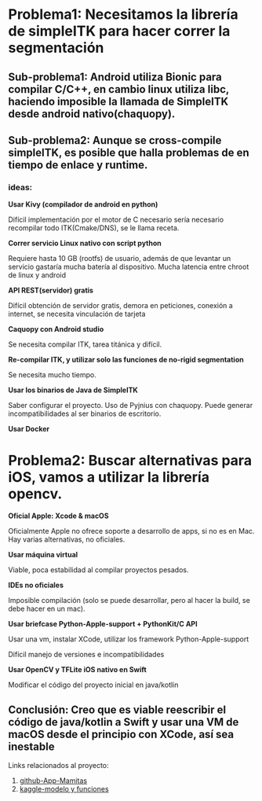 # Problema1: Necesitamos la librería de simpleITK para hacer correr la segmentación

## Sub-problema1: Android utiliza Bionic para compilar C/C++, en cambio linux utiliza libc, haciendo imposible la llamada de SimpleITK desde android nativo(chaquopy).
## Sub-problema2: Aunque se cross-compile simpleITK, es posible que halla problemas de en tiempo de enlace y runtime.

### ideas:

**Usar Kivy (compilador de android en python)**

Difícil implementación por el motor de C necesario sería necesario recompilar todo ITK(Cmake/DNS), se le llama receta.

**Correr servicio Linux nativo con script python**

Requiere hasta 10 GB (rootfs) de usuario, además de que levantar un servicio gastaría mucha batería al dispositivo. Mucha latencia entre chroot de linux y android

**API REST(servidor) gratis**

Difícil obtención de servidor gratis, demora en peticiones, conexión a internet, se necesita vinculación de tarjeta

**Caquopy con Android studio**

Se necesita compilar ITK, tarea titánica y difícil.

**Re-compilar ITK, y utilizar solo las funciones de no-rigid segmentation**

Se necesita mucho tiempo.

**Usar los binarios de Java de SimpleITK**

Saber configurar el proyecto. Uso de Pyjnius con chaquopy.
Puede generar incompatibilidades al ser binarios de escritorio.

**Usar Docker**

# Problema2: Buscar alternativas para iOS, vamos a utilizar la librería opencv.

**Oficial Apple: Xcode & macOS**

Oficialmente Apple no ofrece soporte a desarrollo de apps, si no es en Mac. Hay varias alternativas, no oficiales.

**Usar máquina virtual**

Viable, poca estabilidad al compilar proyectos pesados.

**IDEs no oficiales**

Imposible compilación (solo se puede desarrollar, pero al hacer la build, se debe hacer en un mac).


**Usar briefcase Python-Apple-support + PythonKit/C API**

Usar una vm, instalar XCode, utilizar los framework Python-Apple-support

Difícil manejo de versiones e incompatibilidades

**Usar OpenCV y TFLite iOS nativo en Swift**

Modificar el código del proyecto inicial en java/kotlin



## Conclusión: Creo que es viable reescribir el código de java/kotlin a Swift y usar una VM de macOS desde el principio con XCode, así sea inestable

Links relacionados al proyecto:

1. [github-App-Mamitas](https://github.com/fcastanoe/App-Mamitas)
2. [kaggle-modelo y funciones](https://www.kaggle.com/code/fredycastao/mamitas-ocr-map-der-and-temp)
